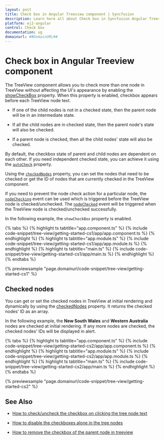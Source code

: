 ```yaml
---
layout: post
title: Check box in Angular Treeview component | Syncfusion
description: Learn here all about Check box in Syncfusion Angular Treeview component of Syncfusion Essential JS 2 and more.
platform: ej2-angular
control: Check box 
documentation: ug
domainurl: ##DomainURL##
---
```


# Check box in Angular Treeview component

The TreeView component allows you to check more than one node in TreeView without affecting the UI's appearance by enabling the
[showCheckBox](https://ej2.syncfusion.com/angular/documentation/api/treeview#showcheckbox) property. When this property is enabled,
checkbox appears before each TreeView node text.

* If one of the child nodes is not in a checked state, then the parent node will be in an intermediate state.

* If all the child nodes are in checked state, then the parent node's state will also be checked.

* If a parent node is checked, then all the child nodes' state will also be checked.

By default, the checkbox state of parent and child nodes are dependent on each other. If you need independent checked state, you can achieve it using the [`autoCheck`](https://ej2.syncfusion.com/angular/documentation/api/treeview#autocheck) property.

Using the [`checkedNodes`](https://ej2.syncfusion.com/angular/documentation/api/treeview#checkednodes) property, you can set the nodes that
need to be checked or get the ID of nodes that are currently checked in the TreeView component.

If you need to prevent the node check action for a particular node, the
[`nodeChecking`](https://ej2.syncfusion.com/angular/documentation/api/treeview#nodechecking) event can be used which is triggered
before the TreeView node is checked/unchecked. The [`nodeChecked`](https://ej2.syncfusion.com/angular/documentation/api/treeview#nodechecked)
event will be triggered when the TreeView node is checked/unchecked successfully.

In the following example, the `showCheckBox` property is enabled.

{% tabs %}
{% highlight ts tabtitle="app.component.ts" %}
{% include code-snippet/tree-view/getting-started-cs1/app/app.component.ts %}
{% endhighlight %}
{% highlight ts tabtitle="app.module.ts" %}
{% include code-snippet/tree-view/getting-started-cs1/app/app.module.ts %}
{% endhighlight %}
{% highlight ts tabtitle="main.ts" %}
{% include code-snippet/tree-view/getting-started-cs1/app/main.ts %}
{% endhighlight %}
{% endtabs %}
  
{% previewsample "page.domainurl/code-snippet/tree-view/getting-started-cs1" %}

## Checked nodes

You can get or set the checked nodes in TreeView at initial rendering and dynamically by using
the [checkedNodes](https://ej2.syncfusion.com/angular/documentation/api/treeview#checkednodes) property.
It returns the checked nodes' ID as an array.

In the following example, the **New South Wales** and **Western Australia** nodes are checked at initial rendering.
If any more nodes are checked, the checked nodes' IDs will be displayed in alert.

{% tabs %}
{% highlight ts tabtitle="app.component.ts" %}
{% include code-snippet/tree-view/getting-started-cs2/app/app.component.ts %}
{% endhighlight %}
{% highlight ts tabtitle="app.module.ts" %}
{% include code-snippet/tree-view/getting-started-cs2/app/app.module.ts %}
{% endhighlight %}
{% highlight ts tabtitle="main.ts" %}
{% include code-snippet/tree-view/getting-started-cs2/app/main.ts %}
{% endhighlight %}
{% endtabs %}
  
{% previewsample "page.domainurl/code-snippet/tree-view/getting-started-cs2" %}

## See Also

* [How to check/uncheck the checkbox on clicking the tree node text](./how-to/check-uncheck-the-checkbox-on-clicking-the-tree-node-text)

* [How to disable the checkboxes alone in the tree nodes](./how-to/disable-checkbox-of-the-tree-node/)

* [How to remove the checkbox of the parent node in treeview](./how-to/remove-parent-checkbox/)